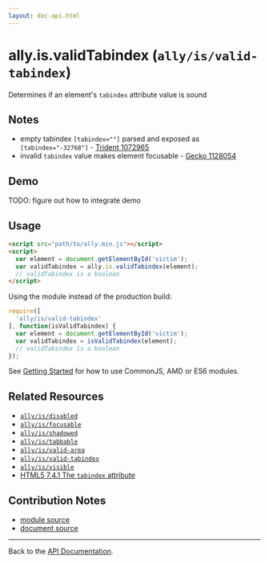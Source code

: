 ```yaml
---
layout: doc-api.html
---
```


# ally.is.validTabindex (`ally/is/valid-tabindex`)

Determines if an element's `tabindex` attribute value is sound


## Notes

* empty tabindex `[tabindex=""]` parsed and exposed as `[tabindex="-32768"]` - [Trident 1072965](https://connect.microsoft.com/IE/feedback/details/1072965)
* invalid `tabindex` value makes element focusable - [Gecko 1128054](https://bugzilla.mozilla.org/show_bug.cgi?id=1128054)


## Demo

TODO: figure out how to integrate demo


## Usage

```html
<script src="path/to/ally.min.js"></script>
<script>
  var element = document.getElementById('victim');
  var validTabindex = ally.is.validTabindex(element);
  // validTabindex is a boolean
</script>
```

Using the module instead of the production build:

```js
require([
  'ally/is/valid-tabindex'
], function(isValidTabindex) {
  var element = document.getElementById('victim');
  var validTabindex = isValidTabindex(element);
  // validTabindex is a boolean
});
```

See [Getting Started](../../getting-started.md) for how to use CommonJS, AMD or ES6 modules.


## Related Resources

* [`ally/is/disabled`](disabled.md)
* [`ally/is/focusable`](focusable.md)
* [`ally/is/shadowed`](shadowed.md)
* [`ally/is/tabbable`](tabbable.md)
* [`ally/is/valid-area`](valid-area.md)
* [`ally/is/valid-tabindex`](valid-tabindex.md)
* [`ally/is/visible`](visible.md)
* [HTML5 7.4.1 The `tabindex` attribute](http://www.w3.org/TR/html5/editing.html#sequential-focus-navigation-and-the-tabindex-attribute)


## Contribution Notes

* [module source](https://github.com/medialize/ally.js/blob/build-modules/src/is/valid-tabindex.js)
* [document source](https://github.com/medialize/ally.js/blob/build-modules/docs/api/is/valid-tabindex.md)


---

Back to the [API Documentation](../README.md).

